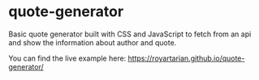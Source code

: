 # quote-generator


Basic quote generator built with CSS and JavaScript to fetch from an api and show the information about author and quote. 

You can find the live example here: https://royartarian.github.io/quote-generator/ 


